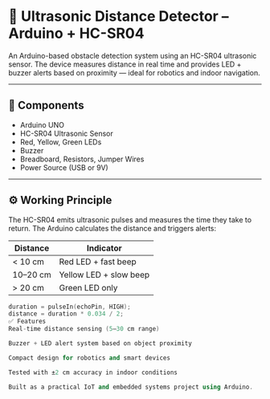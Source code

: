 # 📏 Ultrasonic Distance Detector – Arduino + HC-SR04

An Arduino-based obstacle detection system using an HC-SR04 ultrasonic sensor. The device measures distance in real time and provides LED + buzzer alerts based on proximity — ideal for robotics and indoor navigation.

---

## 🔧 Components

- Arduino UNO  
- HC-SR04 Ultrasonic Sensor  
- Red, Yellow, Green LEDs  
- Buzzer  
- Breadboard, Resistors, Jumper Wires  
- Power Source (USB or 9V)

---

## ⚙️ Working Principle

The HC-SR04 emits ultrasonic pulses and measures the time they take to return. The Arduino calculates the distance and triggers alerts:

| Distance        | Indicator           |
|----------------|---------------------|
| < 10 cm         | Red LED + fast beep |
| 10–20 cm        | Yellow LED + slow beep |
| > 20 cm         | Green LED only      |

```cpp
duration = pulseIn(echoPin, HIGH);
distance = duration * 0.034 / 2;
✅ Features
Real-time distance sensing (5–30 cm range)

Buzzer + LED alert system based on object proximity

Compact design for robotics and smart devices

Tested with ±2 cm accuracy in indoor conditions

Built as a practical IoT and embedded systems project using Arduino.
